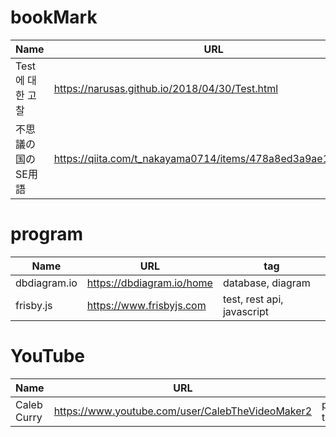 # bookMark
| Name                   | URL                                                     | tag                                     |
| ---------------------- | ------------------------------------------------------- | --------------------------------------- |
| Test에 대한 고찰          | https://narusas.github.io/2018/04/30/Test.html          | test                                    |
| 不思議の国のSE用語         | https://qiita.com/t_nakayama0714/items/478a8ed3a9ae143ad854  | test                                    |

# program
| Name                   | URL                                                     | tag                                     |
| ---------------------- | ------------------------------------------------------- | --------------------------------------- |
| dbdiagram.io           | https://dbdiagram.io/home                               | database, diagram                       |
| frisby.js              | https://www.frisbyjs.com                                | test, rest api, javascript              |

# YouTube
| Name                   | URL                                                     | tag                                     |
| ---------------------- | ------------------------------------------------------- | --------------------------------------- |
| Caleb Curry            |  https://www.youtube.com/user/CalebTheVideoMaker2       | programming, tutorial                   |

